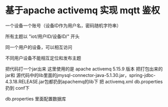 # 基于apache activemq 实现 mqtt 鉴权

一个设备一个账号（设备ID作为用户名，密码随机字符串）

所有主题以 "iot/用户ID/设备ID/" 开头

同一个用户的设备，可以相互访问

不同用户设备不能相互定位和发布主题


把代码打一个jar出来
这里使用的是 apache activemq 5.15.9 版本
把打包出来的jar和 源代码中的lib里面的jmysql-connector-java-5.1.30.jar，spring-jdbc-4.3.18.RELEASE.jar包都扔到apachemq的lib下
把 activemq.xml db.properties 扔到 conf下

db.properties 里面配置数据库

